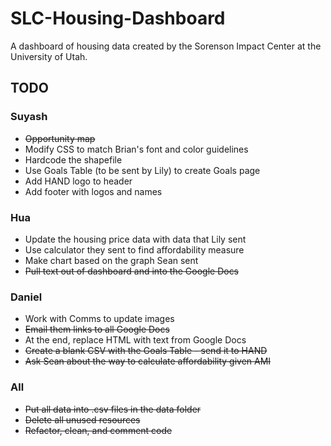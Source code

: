 # SLC-Housing-Dashboard

A dashboard of housing data created by the Sorenson Impact Center at the University of Utah. 

## TODO

### Suyash
* ~~Opportunity map~~
* Modify CSS to match Brian's font and color guidelines
* Hardcode the shapefile
* Use Goals Table (to be sent by Lily) to create Goals page
* Add HAND logo to header
* Add footer with logos and names

### Hua
* Update the housing price data with data that Lily sent
* Use calculator they sent to find affordability measure
* Make chart based on the graph Sean sent
* ~~Pull text out of dashboard and into the Google Docs~~

### Daniel
* Work with Comms to update images
* ~~Email them links to all Google Docs~~
* At the end, replace HTML with text from Google Docs
* ~~Create a blank CSV with the Goals Table - send it to HAND~~
* ~~Ask Sean about the way to calculate affordability given AMI~~

### All
* ~~Put all data into .csv files in the data folder~~
* ~~Delete all unused resources~~
* ~~Refactor, clean, and comment code~~




